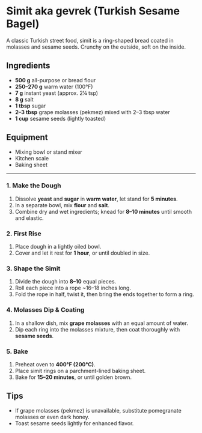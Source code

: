 # Simit aka gevrek (Turkish Sesame Bagel)

A classic Turkish street food, simit is a ring-shaped bread coated in molasses and sesame seeds. Crunchy on the outside, soft on the inside.

## Ingredients

- **500 g** all-purpose or bread flour
- **250–270 g** warm water (100°F)
- **7 g** instant yeast (approx. 2¼ tsp)
- **8 g** salt
- **1 tbsp** sugar
- **2–3 tbsp** grape molasses (pekmez) mixed with 2–3 tbsp water
- **1 cup** sesame seeds (lightly toasted)

## Equipment

- Mixing bowl or stand mixer
- Kitchen scale
- Baking sheet

---

### 1. Make the Dough

1. Dissolve **yeast** and **sugar** in **warm water**, let stand for **5 minutes**.
2. In a separate bowl, mix **flour** and **salt**.
3. Combine dry and wet ingredients; knead for **8–10 minutes** until smooth and elastic.

### 2. First Rise

1. Place dough in a lightly oiled bowl.
2. Cover and let it rest for **1 hour**, or until doubled in size.

### 3. Shape the Simit

1. Divide the dough into **8–10** equal pieces.
2. Roll each piece into a rope ~16–18 inches long.
3. Fold the rope in half, twist it, then bring the ends together to form a ring.

### 4. Molasses Dip & Coating

1. In a shallow dish, mix **grape molasses** with an equal amount of water.
2. Dip each ring into the molasses mixture, then coat thoroughly with **sesame seeds**.

### 5. Bake

1. Preheat oven to **400°F (200°C)**.
2. Place simit rings on a parchment-lined baking sheet.
3. Bake for **15–20 minutes**, or until golden brown.

## Tips

- If grape molasses (pekmez) is unavailable, substitute pomegranate molasses or even dark honey.
- Toast sesame seeds lightly for enhanced flavor.